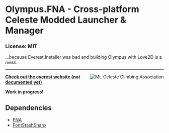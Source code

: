 # Olympus.FNA - Cross-platform Celeste Modded Launcher & Manager

### License: MIT

...because Everest.Installer was bad and building Olympus with Love2D is a mess.

----

<a href="https://discord.gg/6qjaePQ"><img align="right" alt="Mt. Celeste Climbing Association" src="https://discordapp.com/api/guilds/403698615446536203/embed.png?style=banner2" /></a>

[**Check out the everest website (not documented yet)**](https://everestapi.github.io/)

**Work in progress!**

## Dependencies
- [FNA](https://fna-xna.github.io/)
- [FontStashSharp](https://github.com/rds1983/FontStashSharp)

